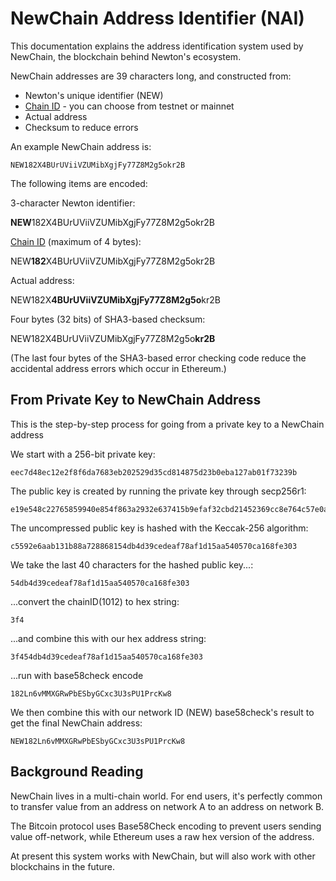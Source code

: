 # NewChain Address Identifier (NAI)

This documentation explains the address identification system used by NewChain, the blockchain behind Newton's ecosystem.

NewChain addresses are 39 characters long, and constructed from:

* Newton's unique identifier (NEW)
* [Chain ID](chain_id.md) - you can choose from testnet or mainnet
* Actual address
* Checksum to reduce errors 

An example NewChain address is:

```
NEW182X4BUrUViiVZUMibXgjFy77Z8M2g5okr2B
```

The following items are encoded:

3-character Newton identifier:

<b>NEW</b>182X4BUrUViiVZUMibXgjFy77Z8M2g5okr2B

[Chain ID](chain_id.md) (maximum of 4 bytes):

NEW<b>182</b>X4BUrUViiVZUMibXgjFy77Z8M2g5okr2B

Actual address: 

NEW182X<b>4BUrUViiVZUMibXgjFy77Z8M2g5o</b>kr2B

Four bytes (32 bits) of SHA3-based checksum: 

NEW182X4BUrUViiVZUMibXgjFy77Z8M2g5o<b>kr2B</b>

(The last four bytes of the SHA3-based error checking code reduce the accidental address errors which occur in Ethereum.)

## From Private Key to NewChain Address

This is the step-by-step process for going from a private key to a NewChain address

We start with a 256-bit private key:

```
eec7d48ec12e2f8f6da7683eb202529d35cd814875d23b0eba127ab01f73239b
```

The public key is created by running the private key through secp256r1:

```
e19e548c22765859940e854f863a2932e637415b9efaf32cbd21452369cc8e764c57e0a89a0b0c64c6cebd70385c03d8f570b6baf8dcd75502404719aee84461
```

The uncompressed public key is hashed with the Keccak-256 algorithm:

```
c5592e6aab131b88a728868154db4d39cedeaf78af1d15aa540570ca168fe303
```

We take the last 40 characters for the hashed public key...:

```
54db4d39cedeaf78af1d15aa540570ca168fe303
```

...convert the chainID(1012) to hex string:

```
3f4
```

...and combine this with our hex address string:

```
3f454db4d39cedeaf78af1d15aa540570ca168fe303
```

...run with base58check encode
```
182Ln6vMMXGRwPbESbyGCxc3U3sPU1PrcKw8
```

We then combine this with our network ID (NEW) base58check's result to get the final NewChain address:

```
NEW182Ln6vMMXGRwPbESbyGCxc3U3sPU1PrcKw8
```

## Background Reading

NewChain lives in a multi-chain world. For end users, it's perfectly common to transfer value from an address on network A to an address on network B.

The Bitcoin protocol uses Base58Check encoding to prevent users sending value off-network, while Ethereum uses a raw hex version of the address. 

At present this system works with NewChain, but will also work with other blockchains in the future.
